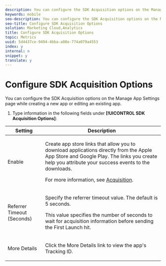 ```yaml
---
description: You can configure the SDK Acquisition options on the Manage App Settings page while creating a new app or editing an existing app.
keywords: mobile
seo-description: You can configure the SDK Acquisition options on the Manage App Settings page while creating a new app or editing an existing app.
seo-title: Configure SDK Acquisition Options
solution: Marketing Cloud,Analytics
title: Configure SDK Acquisition Options
topic: Metrics
uuid: 5d4437ce-9494-4bba-a80e-774a079a4553
index: y
internal: n
snippet: y
translate: y
---
```


# Configure SDK Acquisition Options

You can configure the SDK Acquisition options on the Manage App Settings page while creating a new app or editing an existing app.

1. Type information in the following fields under **[!UICONTROL SDK Acquisition Options]**:

<table id="table_81C6A1332E0840F99A2CEFEC73E7F8B1"> 
 <thead> 
  <tr> 
   <th colname="col1" class="entry"> Setting </th> 
   <th colname="col2" class="entry"> Description </th> 
  </tr> 
 </thead>
 <tbody> 
  <tr> 
   <td colname="col1"> <p><span class="uicontrol"> Enable </span> </p> </td> 
   <td colname="col2"> <p>Create app store links that allow you to download applications directly from the Apple App Store and Google Play. The links you create help you attribute your success events to the downloads. </p> <p>For more information, see <a href="../../acquisition_main/acquisition_main.md#concept_542D3F9599614CB89ACF558683E9D34B" format="dita" scope="local"> Acquisition</a>. </p> </td> 
  </tr> 
  <tr> 
   <td colname="col1"> <p><span class="uicontrol"> Referrer Timeout (Seconds) </span> </p> </td> 
   <td colname="col2"> <p>Specify the referrer timeout value. The default is 5 seconds. </p> <p>This value specifies the number of seconds to wait for acquisition information before sending the First Launch hit. </p> </td> 
  </tr> 
  <tr> 
   <td colname="col1"> <p><span class="uicontrol"> More Details </span> </p> </td> 
   <td colname="col2"> <p>Click the <span class="uicontrol"> More Details </span> link to view the app's Tracking ID. </p> </td> 
  </tr> 
 </tbody> 
</table>

